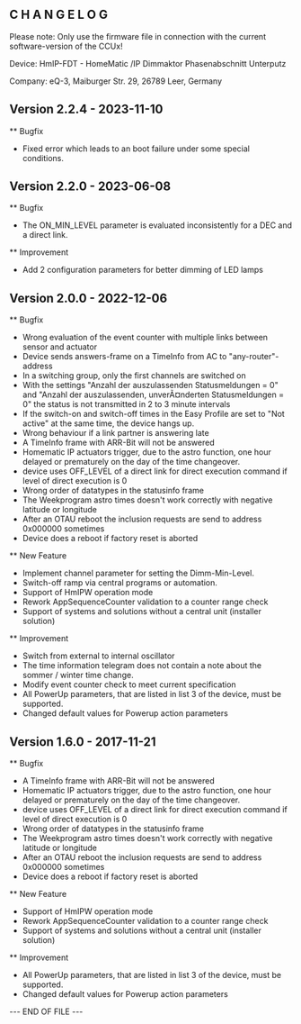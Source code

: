 ﻿C H A N G E L O G
-----------------

Please note: Only use the firmware file in connection with the current software-version of the CCUx!

Device:      HmIP-FDT - HomeMatic /IP
Dimmaktor Phasenabschnitt Unterputz

Company:     eQ-3, Maiburger Str. 29, 26789 Leer, Germany



Version 2.2.4 - 2023-11-10
--------------------------------------------------------------

** Bugfix
   * Fixed error which leads to an boot failure under some special conditions. 



Version 2.2.0 - 2023-06-08
--------------------------------------------------------------

** Bugfix
   * The ON_MIN_LEVEL parameter is evaluated inconsistently for a DEC and a direct link.

** Improvement
   * Add 2 configuration parameters for better dimming of LED lamps



Version 2.0.0 - 2022-12-06
--------------------------------------------------------------

** Bugfix
   * Wrong evaluation of the event counter with multiple links between sensor and actuator
   * Device sends answers-frame on a TimeInfo from AC to "any-router"-address 
   * In a switching group, only the first channels are switched on
   * With the settings "Anzahl der auszulassenden Statusmeldungen = 0" and "Anzahl der auszulassenden, unverÃ¤nderten Statusmeldungen = 0" the status is not transmitted in 2 to 3 minute intervals
   * If the switch-on and switch-off times in the Easy Profile are set to "Not active" at the same time, the device hangs up.
   * Wrong behaviour if a link partner is answering late
   * A TimeInfo frame with ARR-Bit will not be answered
   * Homematic IP actuators trigger, due to the astro function, one hour delayed or prematurely on the day of the time changeover.
   * device uses OFF_LEVEL of a direct link for direct execution command if level of direct execution is 0
   * Wrong order of datatypes in the statusinfo frame
   * The Weekprogram astro times doesn't work correctly with negative latitude or longitude
   * After an OTAU reboot the inclusion requests are send to address 0x000000 sometimes
   * Device does a reboot if factory reset is aborted

** New Feature
   * Implement channel parameter for setting the Dimm-Min-Level.
   * Switch-off ramp via central programs or automation.
   * Support of HmIPW operation mode
   * Rework AppSequenceCounter validation to a counter range check
   * Support of systems and solutions without a central unit (installer solution)

** Improvement
   * Switch from external to internal oscillator
   * The time information telegram does not contain a note about the sommer / winter time change.
   * Modify event counter check to meet current specification
   * All PowerUp parameters, that are listed in list 3 of the device, must be supported.
   * Changed default values for Powerup action parameters



Version 1.6.0 - 2017-11-21
--------------------------------------------------------------

** Bugfix
   * A TimeInfo frame with ARR-Bit will not be answered
   * Homematic IP actuators trigger, due to the astro function, one hour delayed or prematurely on the day of the time changeover.
   * device uses OFF_LEVEL of a direct link for direct execution command if level of direct execution is 0
   * Wrong order of datatypes in the statusinfo frame
   * The Weekprogram astro times doesn't work correctly with negative latitude or longitude
   * After an OTAU reboot the inclusion requests are send to address 0x000000 sometimes
   * Device does a reboot if factory reset is aborted

** New Feature
   * Support of HmIPW operation mode
   * Rework AppSequenceCounter validation to a counter range check
   * Support of systems and solutions without a central unit (installer solution)

** Improvement
   * All PowerUp parameters, that are listed in list 3 of the device, must be supported.
   * Changed default values for Powerup action parameters



--- END OF FILE ---
